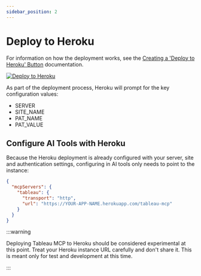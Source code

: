 ```yaml
---
sidebar_position: 2
---
```


# Deploy to Heroku

For information on how the deployment works, see the
[Creating a 'Deploy to Heroku' Button](https://devcenter.heroku.com/articles/heroku-button)
documentation.

[![Deploy to Heroku](https://www.herokucdn.com/deploy/button.svg)](https://www.heroku.com/deploy?template=https://github.com/tableau/tableau-mcp)

As part of the deployment process, Heroku will prompt for the key configuration values:

- SERVER
- SITE_NAME
- PAT_NAME
- PAT_VALUE

## Configure AI Tools with Heroku

Because the Heroku deployment is already configured with your server, site and authentication
settings, configuring in AI tools only needs to point to the instance:

```json
{
  "mcpServers": {
    "tableau": {
      "transport": "http",
      "url": "https://YOUR-APP-NAME.herokuapp.com/tableau-mcp"
    }
  }
}
```

:::warning

Deploying Tableau MCP to Heroku should be considered experimental at this point. Treat your Heroku
instance URL carefully and don't share it. This is meant only for test and development at this time.

:::

